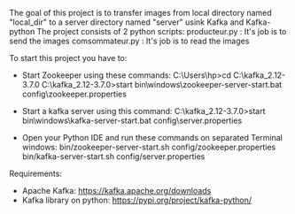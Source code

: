 The goal of this project is to transfer images from local directory named "local_dir" to a server directory named "server" usink Kafka and Kafka-python
The project consists of 2  python scripts:
producteur.py : It's job is to send the images
comsommateur.py : It's job is to read the images 

To start this project you have to:
- Start Zookeeper using these commands:
C:\Users\hp>cd C:\kafka_2.12-3.7.0
C:\kafka_2.12-3.7.0>start bin\windows\zookeeper-server-start.bat config\zookeeper.properties

- Start a kafka server using this command:
C:\kafka_2.12-3.7.0>start bin\windows\kafka-server-start.bat config\server.properties

- Open your Python IDE and run these commands on separated Terminal windows:
bin/zookeeper-server-start.sh config/zookeeper.properties 
bin/kafka-server-start.sh config/server.properties


Requirements:
- Apache Kafka: https://kafka.apache.org/downloads
- Kafka library on python: https://pypi.org/project/kafka-python/
